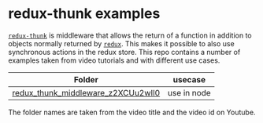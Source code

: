 # redux-thunk examples

[`redux-thunk`](https://github.com/reduxjs/redux-thunk) is middleware that allows the return of a function in addition to objects normally returned by [`redux`](https://redux.js.org/). This makes it possible to also use synchronous actions in the redux store. This repo contains a number of examples taken from video tutorials and with different use cases.

| Folder | usecase |
|--------|---------|
|[redux_thunk_middleware_z2XCUu2wIl0](./redux_thunk_middleware_z2XCUu2wIl0) | use in node |

The folder names are taken from the video title and the video id on Youtube.

